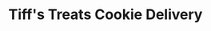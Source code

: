 ---
title: "Tiff's Treats Cookie Delivery"
url: /georgetown/tiffs-treats-cookie-delivery/
shop: Bäckerei
---